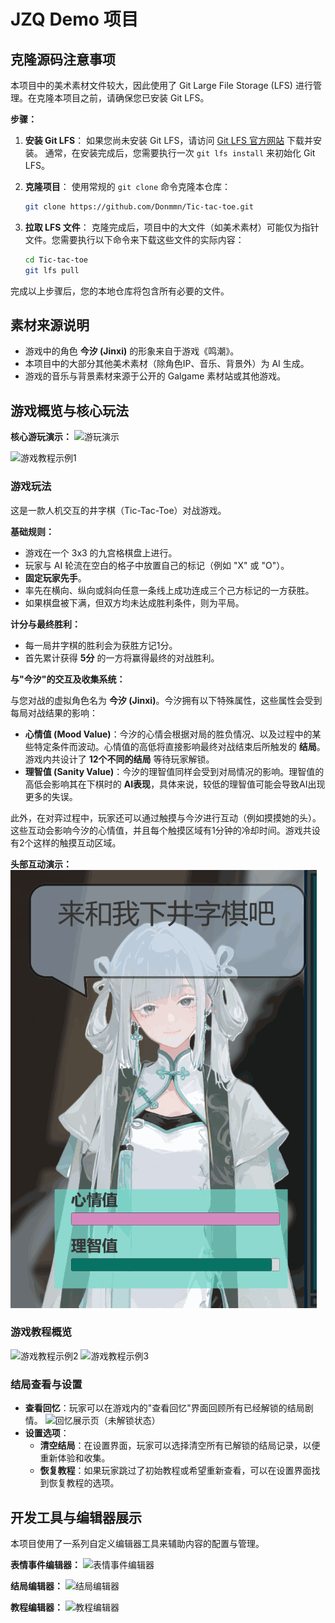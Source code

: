 # JZQ Demo 项目

## 克隆源码注意事项

本项目中的美术素材文件较大，因此使用了 Git Large File Storage (LFS) 进行管理。在克隆本项目之前，请确保您已安装 Git LFS。

**步骤：**

1.  **安装 Git LFS**：
    如果您尚未安装 Git LFS，请访问 [Git LFS 官方网站](https://git-lfs.github.com/) 下载并安装。
    通常，在安装完成后，您需要执行一次 `git lfs install` 来初始化 Git LFS。

2.  **克隆项目**：
    使用常规的 `git clone` 命令克隆本仓库：
    ```bash
    git clone https://github.com/Donmmn/Tic-tac-toe.git
    ```

3.  **拉取 LFS 文件**：
    克隆完成后，项目中的大文件（如美术素材）可能仅为指针文件。您需要执行以下命令来下载这些文件的实际内容：
    ```bash
    cd Tic-tac-toe
    git lfs pull
    ```

完成以上步骤后，您的本地仓库将包含所有必要的文件。

## 素材来源说明

*   游戏中的角色 **今汐 (Jinxi)** 的形象来自于游戏《鸣潮》。
*   本项目中的大部分其他美术素材（除角色IP、音乐、背景外）为 AI 生成。
*   游戏的音乐与背景素材来源于公开的 Galgame 素材站或其他游戏。

## 游戏概览与核心玩法

**核心游玩演示：**
![游玩演示](Assets/Resources/Image/演示素材/游玩演示.gif)

![游戏教程示例1](Assets/Resources/Image/演示素材/教程图1.png)

### 游戏玩法
这是一款人机交互的井字棋（Tic-Tac-Toe）对战游戏。

**基础规则：**

*   游戏在一个 3x3 的九宫格棋盘上进行。
*   玩家与 AI 轮流在空白的格子中放置自己的标记（例如 "X" 或 "O"）。
*   **固定玩家先手**。
*   率先在横向、纵向或斜向任意一条线上成功连成三个己方标记的一方获胜。
*   如果棋盘被下满，但双方均未达成胜利条件，则为平局。

**计分与最终胜利：**

*   每一局井字棋的胜利会为获胜方记1分。
*   首先累计获得 **5分** 的一方将赢得最终的对战胜利。

**与"今汐"的交互及收集系统：**

与您对战的虚拟角色名为 **今汐 (Jinxi)**。今汐拥有以下特殊属性，这些属性会受到每局对战结果的影响：

*   **心情值 (Mood Value)**：今汐的心情会根据对局的胜负情况、以及过程中的某些特定条件而波动。心情值的高低将直接影响最终对战结束后所触发的 **结局**。游戏内共设计了 **12个不同的结局** 等待玩家解锁。
*   **理智值 (Sanity Value)**：今汐的理智值同样会受到对局情况的影响。理智值的高低会影响其在下棋时的 **AI表现**，具体来说，较低的理智值可能会导致AI出现更多的失误。

此外，在对弈过程中，玩家还可以通过触摸与今汐进行互动（例如摸摸她的头）。这些互动会影响今汐的心情值，并且每个触摸区域有1分钟的冷却时间。游戏共设有2个这样的触摸互动区域。

**头部互动演示：**
![摸摸头演示](Assets/Resources/Image/演示素材/摸摸头演示.gif)

### 游戏教程概览

![游戏教程示例2](Assets/Resources/Image/演示素材/教程图2.png)
![游戏教程示例3](Assets/Resources/Image/演示素材/教程图3.png)

### 结局查看与设置
*   **查看回忆**：玩家可以在游戏内的"查看回忆"界面回顾所有已经解锁的结局剧情。
    ![回忆展示页（未解锁状态）](Assets/Resources/Image/演示素材/回忆展示页（未解锁）.png)
*   **设置选项**：
    *   **清空结局**：在设置界面，玩家可以选择清空所有已解锁的结局记录，以便重新体验和收集。
    *   **恢复教程**：如果玩家跳过了初始教程或希望重新查看，可以在设置界面找到恢复教程的选项。

## 开发工具与编辑器展示

本项目使用了一系列自定义编辑器工具来辅助内容的配置与管理。

**表情事件编辑器：**
![表情事件编辑器](Assets/Resources/Image/演示素材/表情事件编辑器.png)

**结局编辑器：**
![结局编辑器](Assets/Resources/Image/演示素材/结局编辑器.png)

**教程编辑器：**
![教程编辑器](Assets/Resources/Image/演示素材/教程编辑器.png) 